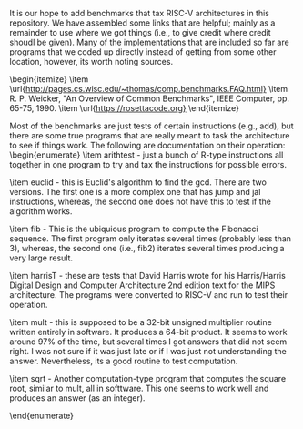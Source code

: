 It is our hope to add benchmarks that tax RISC-V architectures in this
repository.  We have assembled some links that are helpful; mainly as
a remainder to use where we got things (i.e., to give credit where
credit shoudl be given).  Many of the implementations that are
included so far are programs that we coded up directly instead of
getting from some other location, however, its worth noting sources.


\begin{itemize}
\item \url{http://pages.cs.wisc.edu/~thomas/comp.benchmarks.FAQ.html}
\item R. P. Weicker, "An Overview of Common Benchmarks", IEEE
Computer, pp. 65-75, 1990.
\item \url{https://rosettacode.org}
\end{itemize}

Most of the benchmarks are just tests of certain instructions (e.g.,
add), but there are some true programs that are really meant to task
the architecture to see if things work. The following are
documentation on their operation:
\begin{enumerate}
\item arithtest - just a bunch of R-type instructions all together in
one program to try and tax the instructions for possible errors.  

\item euclid - this is Euclid's algorithm to find the gcd.  There are
two versions.  The first one is a more complex one that has jump and
jal instructions, whereas, the second one does not have this to test
if the algorithm works.

\item fib - This is the ubiquious program to compute the Fibonacci
sequence.  The first program only iterates several times (probably
less than 3), whereas, the second one (i.e., fib2) iterates several
times producing a very  large result.

\item harrisT - these are tests that David Harris wrote for his
Harris/Harris Digital Design and Computer Architecture 2nd edition
text for the MIPS architecture.  The programs were converted to RISC-V
and run to test their operation.

\item mult - this is supposed to be a 32-bit unsigned multiplier
routine written entirely in software.  It produces a 64-bit product.
It seems to work around 97\% of the time, but several times I got
answers that did not seem right.  I was not sure if it was just late
or if I was just not understanding the answer.  Nevertheless, its a
good routine to test computation.

\item sqrt - Another computation-type program that computes the square
root, similar to mult, all in softtware.  This one seems to work well
and produces an answer (as an integer).

\end{enumerate}





